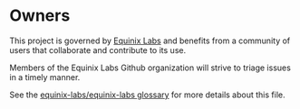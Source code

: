 # Owners

This project is governed by [Equinix Labs](https://github.com/equinix-labs/equinix-labs#readme) and benefits from a community of users that collaborate and contribute to its use.

Members of the Equinix Labs Github organization will strive to triage issues in a timely manner.

See the [equinix-labs/equinix-labs glossary](https://github.com/equinix-labs/equinix-labs/blob/main/glossary.md) for more details about this file.
